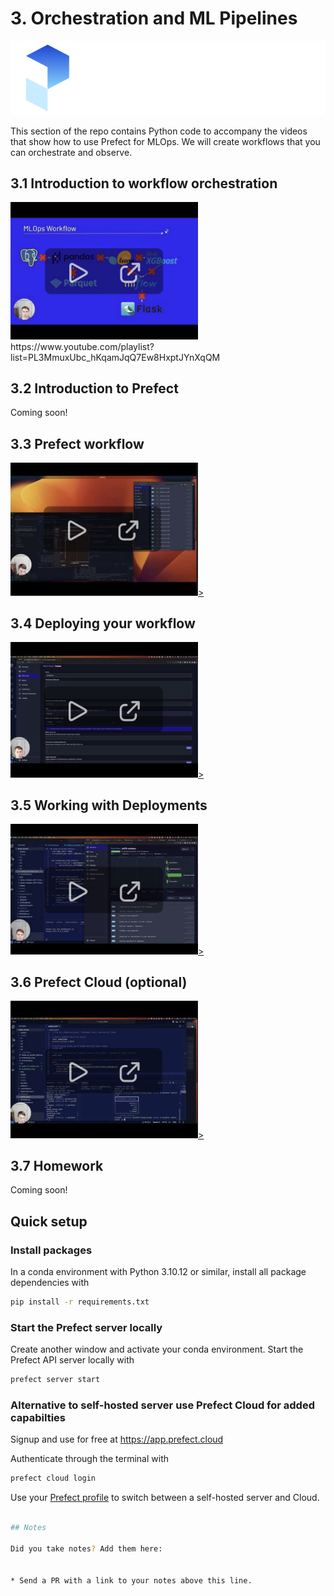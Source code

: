 # 3. Orchestration and ML Pipelines

![Prefect logo](./images/logo.svg)

This section of the repo contains Python code to accompany the videos that show how to use Prefect for MLOps. We will create workflows that you can orchestrate and observe.

## 3.1 Introduction to workflow orchestration

<a href="https://www.youtube.com/watch?v=Cqb7wyaNF08">
  <img src="images/thumbnail-3-01.png" alt="screenshot of video 1" style="max-width: 300px;">
</a>
https://www.youtube.com/playlist?list=PL3MmuxUbc_hKqamJqQ7Ew8HxptJYnXqQM

## 3.2 Introduction to Prefect

Coming soon!
<!-- <a href="">
  <img src="images/thumbnail-3-02.png"  alt="screenshot of video 2" style="max-width: 300px;">>
</a> -->

## 3.3 Prefect workflow

<a href="https://www.youtube.com/watch?v=x3bV8yMKjtc">
  <img src="images/thumbnail-3-03.png"  alt="screenshot of video 3" style="max-width: 300px;">>
</a>

## 3.4 Deploying your workflow

<a href="https://www.youtube.com/watch?v=3YjagezFhOo">
  <img src="images/thumbnail-3-04.png"  alt="screenshot of video 4" style="max-width: 300px;">>
</a>

## 3.5 Working with Deployments

<a href="https://www.youtube.com/watch?v=jVmaaqs63O8">
  <img src="images/thumbnail-3-05.png" alt="screenshot of video 5" style="max-width: 300px;">>
</a>

## 3.6 Prefect Cloud (optional)

<a href="https://www.youtube.com/watch?v=y89Ww85EUdo">
  <img src="images/thumbnail-3-06.png" alt="screenshot of video 6" style="max-width: 300px;">>
</a>

## 3.7 Homework

Coming soon!

## Quick setup

### Install packages

In a conda environment with Python 3.10.12 or similar, install all package dependencies with

```bash
pip install -r requirements.txt
```

### Start the Prefect server locally

Create another window and activate your conda environment. Start the Prefect API server locally with 

```bash
prefect server start
```

### Alternative to self-hosted server use Prefect Cloud for added capabilties

Signup and use for free at https://app.prefect.cloud

Authenticate through the terminal with

```bash
prefect cloud login
```

Use your [Prefect profile](https://docs.prefect.io/latest/concepts/settings/) to switch between a self-hosted server and Cloud.

```bash

## Notes

Did you take notes? Add them here:


* Send a PR with a link to your notes above this line.
